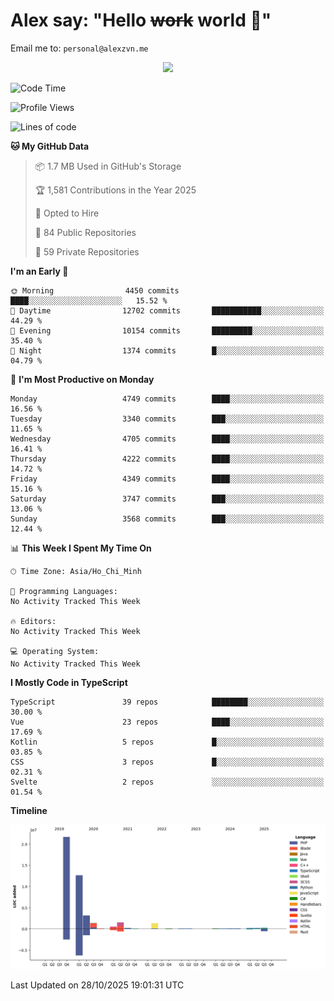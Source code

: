 # Alex say: "Hello ~~work~~ world 🐾"
Email me to: `personal@alexzvn.me`


<p align=center>
  <a href="https://skillicons.dev">
    <img src="https://skillicons.dev/icons?i=ts,js,php,nodejs,bun,vue,nuxt,react,svelte,tauri,laravel,rust,mongodb,docker,electron,redis,rabbitmq,tailwind,git,cloudflare,elysia,mysql,nginx,rollupjs,sentry,ubuntu,yarn,html,css,vite" />
  </a>
</p>

<!--START_SECTION:waka-->
![Code Time](http://img.shields.io/badge/Code%20Time-1%2C066%20hrs%2055%20mins-blue)

![Profile Views](http://img.shields.io/badge/Profile%20Views-2-blue)

![Lines of code](https://img.shields.io/badge/From%20Hello%20World%20I%27ve%20Written-43.7%20million%20lines%20of%20code-blue)

**🐱 My GitHub Data** 

> 📦 1.7 MB Used in GitHub's Storage 
 > 
> 🏆 1,581 Contributions in the Year 2025
 > 
> 💼 Opted to Hire
 > 
> 📜 84 Public Repositories 
 > 
> 🔑 59 Private Repositories 
 > 
**I'm an Early 🐤** 

```text
🌞 Morning                4450 commits        ████░░░░░░░░░░░░░░░░░░░░░   15.52 % 
🌆 Daytime                12702 commits       ███████████░░░░░░░░░░░░░░   44.29 % 
🌃 Evening                10154 commits       █████████░░░░░░░░░░░░░░░░   35.40 % 
🌙 Night                  1374 commits        █░░░░░░░░░░░░░░░░░░░░░░░░   04.79 % 
```
📅 **I'm Most Productive on Monday** 

```text
Monday                   4749 commits        ████░░░░░░░░░░░░░░░░░░░░░   16.56 % 
Tuesday                  3340 commits        ███░░░░░░░░░░░░░░░░░░░░░░   11.65 % 
Wednesday                4705 commits        ████░░░░░░░░░░░░░░░░░░░░░   16.41 % 
Thursday                 4222 commits        ████░░░░░░░░░░░░░░░░░░░░░   14.72 % 
Friday                   4349 commits        ████░░░░░░░░░░░░░░░░░░░░░   15.16 % 
Saturday                 3747 commits        ███░░░░░░░░░░░░░░░░░░░░░░   13.06 % 
Sunday                   3568 commits        ███░░░░░░░░░░░░░░░░░░░░░░   12.44 % 
```


📊 **This Week I Spent My Time On** 

```text
🕑︎ Time Zone: Asia/Ho_Chi_Minh

💬 Programming Languages: 
No Activity Tracked This Week

🔥 Editors: 
No Activity Tracked This Week

💻 Operating System: 
No Activity Tracked This Week
```

**I Mostly Code in TypeScript** 

```text
TypeScript               39 repos            ████████░░░░░░░░░░░░░░░░░   30.00 % 
Vue                      23 repos            ████░░░░░░░░░░░░░░░░░░░░░   17.69 % 
Kotlin                   5 repos             █░░░░░░░░░░░░░░░░░░░░░░░░   03.85 % 
CSS                      3 repos             █░░░░░░░░░░░░░░░░░░░░░░░░   02.31 % 
Svelte                   2 repos             ░░░░░░░░░░░░░░░░░░░░░░░░░   01.54 % 
```



**Timeline**

![Lines of Code chart](https://raw.githubusercontent.com/alexzvn/alexzvn/main/assets/bar_graph.png)


 Last Updated on 28/10/2025 19:01:31 UTC
<!--END_SECTION:waka-->
